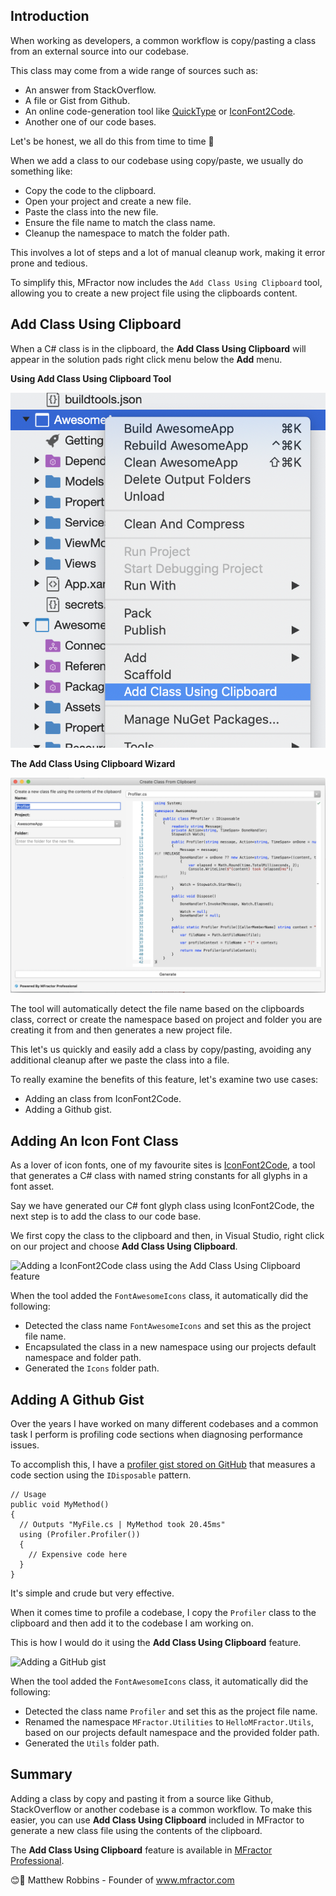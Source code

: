 ## Introduction

When working as developers, a common workflow is copy/pasting a class from an external source into our codebase.

This class may come from a wide range of sources such as:

 * An answer from StackOverflow.
 * A file or Gist from Github.
 * An online code-generation tool like [QuickType](https://quicktype.io/) or [IconFont2Code](https://andreinitescu.github.io/IconFont2Code/).
 * Another one of our code bases.

Let's be honest, we all do this from time to time 🙈

When we add a class to our codebase using copy/paste, we usually do something like:

  * Copy the code to the clipboard.
  * Open your project and create a new file.
  * Paste the class into the new file.
  * Ensure the file name to match the class name.
  * Cleanup the namespace to match the folder path.

This involves a lot of steps and a lot of manual cleanup work, making it error prone and tedious.

To simplify this, MFractor now includes the `Add Class Using Clipboard` tool, allowing you to create a new project file using the clipboards content.

## Add Class Using Clipboard

When a C# class is in the clipboard, the **Add Class Using Clipboard** will appear in the solution pads right click menu below the **Add** menu.

**Using Add Class Using Clipboard Tool**

![The add class using clipboard feature](img/create-class-from-clipboard-1.png)

**The Add Class Using Clipboard Wizard**

![The add class using clipboard wizard](img/create-class-from-clipboard-2.png)

The tool will automatically detect the file name based on the clipboards class, correct or create the namespace based on project and folder you are creating it from and then generates a new project file.

This let's us quickly and easily add a class by copy/pasting, avoiding any additional cleanup after we paste the class into a file.

To really examine the benefits of this feature, let's examine two use cases:

 * Adding an class from IconFont2Code.
 * Adding a Github gist.

## Adding An Icon Font Class

As a lover of icon fonts, one of my favourite sites is [IconFont2Code](https://andreinitescu.github.io/IconFont2Code/), a tool that generates a C# class with named string constants for all glyphs in a font asset.

Say we have generated our C# font glyph class using IconFont2Code, the next step is to add the class to our code base.

We first copy the class to the clipboard and then, in Visual Studio, right click on our project and choose **Add Class Using Clipboard**.

![Adding a IconFont2Code class using the Add Class Using Clipboard feature](img/icon-font-2-code.gif)

When the tool added the `FontAwesomeIcons` class, it automatically did the following:

 * Detected the class name `FontAwesomeIcons` and set this as the project file name.
 * Encapsulated the class in a new namespace using our projects default namespace and folder path.
 * Generated the `Icons` folder path.

## Adding A Github Gist

Over the years I have worked on many different codebases and a common task I perform is profiling code sections when diagnosing performance issues.

To accomplish this, I have a [profiler gist stored on GitHub](https://gist.github.com/matthewrdev/04d12260f78d1404dad63bdb63bfa778) that measures a code section using the `IDisposable` pattern.

```
// Usage
public void MyMethod()
{
  // Outputs "MyFile.cs | MyMethod took 20.45ms"
  using (Profiler.Profiler())
  {
    // Expensive code here
  }
}
```

It's simple and crude but very effective.

When it comes time to profile a codebase, I copy the `Profiler` class to the clipboard and then add it to the codebase I am working on.

This is how I would do it using the **Add Class Using Clipboard** feature.

![Adding a GitHub gist](img/gist-profiler.gif)

When the tool added the `FontAwesomeIcons` class, it automatically did the following:

 * Detected the class name `Profiler` and set this as the project file name.
 * Renamed the namespace `MFractor.Utilities` to `HelloMFractor.Utils`, based on our projects default namespace and the provided folder path.
 * Generated the `Utils` folder path.

## Summary

Adding a class by copy and pasting it from a source like Github, StackOverflow or another codebase is a common workflow. To make this easier, you can use **Add Class Using Clipboard** included in MFractor to generate a new class file using the contents of the clipboard.

The **Add Class Using Clipboard** feature is available in [MFractor Professional](https://www.mfractor.com/buy).

😊🤟
Matthew Robbins - Founder of www.mfractor.com
